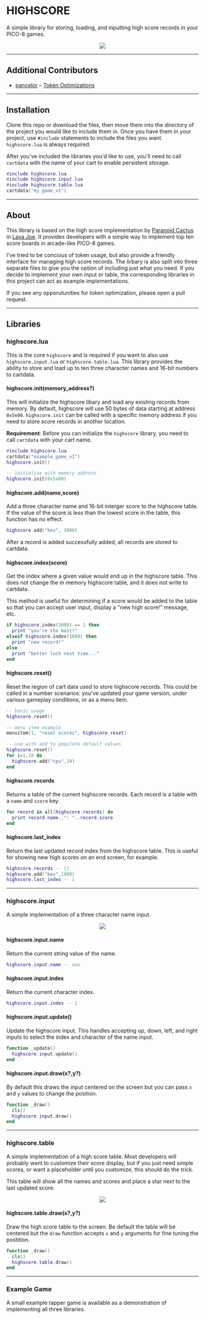 # HIGHSCORE
A simple library for storing, loading, and inputting high score records in your PICO-8 games.

<p align="center">
  <img src="./assets/example-game.gif">
</p>

----------

## Additional Contributors
- [pancelor](https://github.com/pancelor) – [Token Optimizations](https://github.com/kevinthompson/pico-8-highscore/pull/1)

----------

## Installation

Clone this repo or download the files, then move them into the directory of the project you would like to include them in. Once you have them in your project, use `#include` statements to include the files you want. `highscore.lua` is always required.

After you've included the libraries you'd like to use, you'll need to call `cartdata` with the name of your cart to enable persistent storage.

```lua
#include highscore.lua
#include highscore.input.lua
#include highscore.table.lua
cartdata("my_game_v1")
```

----------

## About
This library is based on the high score implementation by [Paranoid Cactus](https://paranoidcactus.itch.io/) in [Lava Joe](https://www.lexaloffle.com/bbs/?tid=36418). It provides developers with a simple way to implement top ten score boards in arcade-like PICO-8 games.

I've tried to be concious of token usage, but also provide a friendly interface for managing high score records. The lirbary is also split into three separate files to give you the option of including just what you need. If you decide to implement your own input or table, the corresponding libraries in this project can act as example implementations.

If you see any opporutunities for token optimization, please open a pull request.

----------

## Libraries

### highscore.lua
This is the core `highscore` and is required if you want to also use `highscore.input.lua` or `highscore.table.lua`. This library provides the ability to store and load up to ten three character names and 16-bit numbers to cartdata.

#### highscore.init(memory_address?)
This will initialize the highscore libary and load any existing records from memory. By default, highscore will use 50 bytes of data starting at address `0x5e00`. `highscore.init` can be called with a specific memory address if you need to store score records in another location.

**Requirement**: Before you can initialize the `highscore` library, you need to call `cartdata` with your cart name.

```lua
#include highscore.lua
cartdata("example_game_v1")
highscore.init()

-- initialize with memory address
highscore.init(0x5e00)
```
#### highscore.add(name,score)
Add a three character name and 16-bit interger score to the highscore table. If the value of the score is less than the lowest score in the table, this function has no effect.

```lua
highscore.add("kev", 1000)
```

After a record is added successfully added, all records are stored to cartdata.

#### highscore.index(score)
Get the index where a given value would end up in the highscore table. This does not change the in memory highscore table, and it does not write to cartdata.

This method is useful for determining if a score would be added to the table so that you can accept user input, display a "new high score!" message, etc.

```lua
if highscore.index(1000) == 1 then
  print "you're the best!"
elseif highscore.index(1000) then
  print "new record!"
else
  print "better luck next time..."
end
```

#### highscore.reset()
Reset the region of cart data used to store highscore records. This could be called in a number scenarios: you've updated your game version, under various gameplay conditions, or as a menu item.

```lua
-- basic usage
highscore.reset()

-- menu item example
menuitem(1, "reset scores", highscore.reset)

-- use with add to populate default values
highscore.reset()
for i=1,10 do
  highscore.add("cpu",10)
end
```

#### highscore.records
Returns a table of the current highscore records. Each record is a table with a `name` and `score` key.

```lua
for record in all(highscore.records) do
  print record.name..": "..record.score
end
```

#### highscore.last_index
Return the last updated record index from the highscore table. This is useful for showing new high scores on an end screen, for example.

```lua
highscore.records -- {}
highscore.add("kev",1000)
highscore.last_index -- 1
```

----------

### highscore.input
A simple implementation of a three character name input.


<p align="center">
  <img src="./assets/input.gif">
</p>

#### highscore.input.name
Return the current string value of the name.

```lua
highscore.input.name -- aaa
```

#### highscore.input.index
Return the current character index.

```lua
highscore.input.index -- 1
```

#### highscore.input.update()
Update the highscore input. This handles accepting up, down, left, and right inputs to select the index and character of the name input.

```lua
function _update()
  highscore.input.update()
end
```

#### highscore.input.draw(x?,y?)
By default this draws the input centered on the screen but you can pass `x` and `y` values to change the position.

```lua
function _draw()
  cls()
  highscore.input.draw()
end
```

----------

### highscore.table

A simple implementation of a high score table. Most developers will probably want to customize their score display, but if you just need simple scores, or want a placeholder until you customize, this should do the trick.

This table will show all the names and scores and place a star next to the last updated score.

<p align="center">
  <img src="./assets/table.png">
</p>

#### highscore.table.draw(x?,y?)

Draw the high score table to the screen. Be default the table will be centered but the `draw` function accepts `x` and `y` arguments for fine tuning the postition.

```lua
function _draw()
  cls()
  highscore.table.draw()
end
```

----------

### Example Game

A small example tapper game is available as a demonstration of implementing all three libraries.
